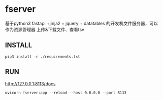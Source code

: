 # fserver

基于python3 fastapi +jinja2 + jquery + datatables 的开发机文件服务器，可以作为资源管理器 上传&下载文件、查看tsv

## INSTALL
```shell
pip3 install -r ./requirements.txt
```

## RUN

http://127.0.0.1:8113/docs

```shell
uvicorn fserver:app --reload --host 0.0.0.0 --port 8113
```
